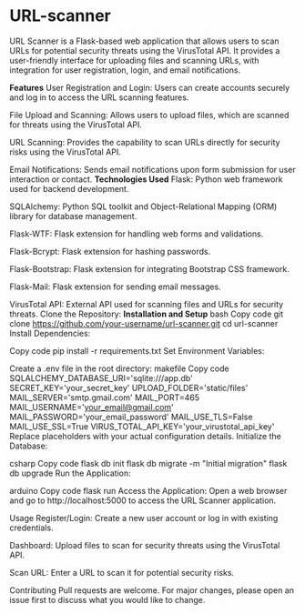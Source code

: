 # URL-scanner
URL Scanner is a Flask-based web application that allows users to scan URLs for potential security threats using the VirusTotal API. It provides a user-friendly interface for uploading files and scanning URLs, with integration for user registration, login, and email notifications.

**Features**
User Registration and Login: Users can create accounts securely and log in to access the URL scanning features.

File Upload and Scanning: Allows users to upload files, which are scanned for threats using the VirusTotal API.

URL Scanning: Provides the capability to scan URLs directly for security risks using the VirusTotal API.

Email Notifications: Sends email notifications upon form submission for user interaction or contact.
**Technologies Used**
Flask: Python web framework used for backend development.

SQLAlchemy: Python SQL toolkit and Object-Relational Mapping (ORM) library for database management.

Flask-WTF: Flask extension for handling web forms and validations.

Flask-Bcrypt: Flask extension for hashing passwords.

Flask-Bootstrap: Flask extension for integrating Bootstrap CSS framework.

Flask-Mail: Flask extension for sending email messages.

VirusTotal API: External API used for scanning files and URLs for security threats.
Clone the Repository:
**Installation and Setup**
bash
Copy code
git clone https://github.com/your-username/url-scanner.git
cd url-scanner
Install Dependencies:

Copy code
pip install -r requirements.txt
Set Environment Variables:

Create a .env file in the root directory:
makefile
Copy code
SQLALCHEMY_DATABASE_URI='sqlite:///app.db'
SECRET_KEY='your_secret_key'
UPLOAD_FOLDER='static/files'
MAIL_SERVER='smtp.gmail.com'
MAIL_PORT=465
MAIL_USERNAME='your_email@gmail.com'
MAIL_PASSWORD='your_email_password'
MAIL_USE_TLS=False
MAIL_USE_SSL=True
VIRUS_TOTAL_API_KEY='your_virustotal_api_key'
Replace placeholders with your actual configuration details.
Initialize the Database:

csharp
Copy code
flask db init
flask db migrate -m "Initial migration"
flask db upgrade
Run the Application:

arduino
Copy code
flask run
Access the Application:
Open a web browser and go to http://localhost:5000 to access the URL Scanner application.

Usage
Register/Login: Create a new user account or log in with existing credentials.

Dashboard: Upload files to scan for security threats using the VirusTotal API.

Scan URL: Enter a URL to scan it for potential security risks.

Contributing
Pull requests are welcome. For major changes, please open an issue first to discuss what you would like to change.

